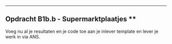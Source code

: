 *****

## Opdracht B1b.b - Supermarktplaatjes **
<a name="B1b.A"></a>

Voeg nu al je resultaten en je code toe aan je inlever template en lever je werk in via ANS.
